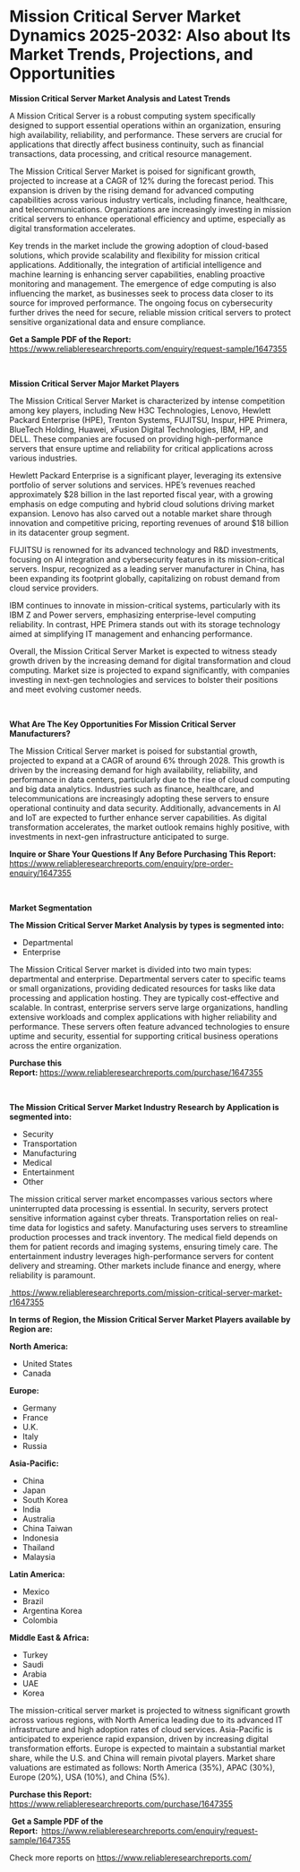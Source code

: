 <p><h1>Mission Critical Server Market Dynamics 2025-2032: Also about Its Market Trends, Projections, and Opportunities</h1></p><p><strong>Mission Critical Server Market Analysis and Latest Trends</strong></p>
<p><p>A Mission Critical Server is a robust computing system specifically designed to support essential operations within an organization, ensuring high availability, reliability, and performance. These servers are crucial for applications that directly affect business continuity, such as financial transactions, data processing, and critical resource management.</p><p>The Mission Critical Server Market is poised for significant growth, projected to increase at a CAGR of 12% during the forecast period. This expansion is driven by the rising demand for advanced computing capabilities across various industry verticals, including finance, healthcare, and telecommunications. Organizations are increasingly investing in mission critical servers to enhance operational efficiency and uptime, especially as digital transformation accelerates.</p><p>Key trends in the market include the growing adoption of cloud-based solutions, which provide scalability and flexibility for mission critical applications. Additionally, the integration of artificial intelligence and machine learning is enhancing server capabilities, enabling proactive monitoring and management. The emergence of edge computing is also influencing the market, as businesses seek to process data closer to its source for improved performance. The ongoing focus on cybersecurity further drives the need for secure, reliable mission critical servers to protect sensitive organizational data and ensure compliance.</p></p>
<p><strong>Get a Sample PDF of the Report:&nbsp;</strong> <a href="https://www.reliableresearchreports.com/enquiry/request-sample/1647355?utm_campaign=3053&utm_medium=2&utm_source=Github&utm_content=ia&utm_term=06042025&utm_id=mission-critical-server">https://www.reliableresearchreports.com/enquiry/request-sample/1647355</a></p>
<p>&nbsp;</p>
<p><strong>Mission Critical Server Major Market Players</strong></p>
<p><p>The Mission Critical Server Market is characterized by intense competition among key players, including New H3C Technologies, Lenovo, Hewlett Packard Enterprise (HPE), Trenton Systems, FUJITSU, Inspur, HPE Primera, BlueTech Holding, Huawei, xFusion Digital Technologies, IBM, HP, and DELL. These companies are focused on providing high-performance servers that ensure uptime and reliability for critical applications across various industries.</p><p>Hewlett Packard Enterprise is a significant player, leveraging its extensive portfolio of server solutions and services. HPE’s revenues reached approximately $28 billion in the last reported fiscal year, with a growing emphasis on edge computing and hybrid cloud solutions driving market expansion. Lenovo has also carved out a notable market share through innovation and competitive pricing, reporting revenues of around $18 billion in its datacenter group segment.</p><p>FUJITSU is renowned for its advanced technology and R&D investments, focusing on AI integration and cybersecurity features in its mission-critical servers. Inspur, recognized as a leading server manufacturer in China, has been expanding its footprint globally, capitalizing on robust demand from cloud service providers.</p><p>IBM continues to innovate in mission-critical systems, particularly with its IBM Z and Power servers, emphasizing enterprise-level computing reliability. In contrast, HPE Primera stands out with its storage technology aimed at simplifying IT management and enhancing performance.</p><p>Overall, the Mission Critical Server Market is expected to witness steady growth driven by the increasing demand for digital transformation and cloud computing. Market size is projected to expand significantly, with companies investing in next-gen technologies and services to bolster their positions and meet evolving customer needs.</p></p>
<p>&nbsp;</p>
<p><strong>What Are The Key Opportunities For Mission Critical Server Manufacturers?</strong></p>
<p><p>The Mission Critical Server market is poised for substantial growth, projected to expand at a CAGR of around 6% through 2028. This growth is driven by the increasing demand for high availability, reliability, and performance in data centers, particularly due to the rise of cloud computing and big data analytics. Industries such as finance, healthcare, and telecommunications are increasingly adopting these servers to ensure operational continuity and data security. Additionally, advancements in AI and IoT are expected to further enhance server capabilities. As digital transformation accelerates, the market outlook remains highly positive, with investments in next-gen infrastructure anticipated to surge.</p></p>
<p><strong>Inquire or Share Your Questions If Any Before Purchasing This Report:</strong> <a href="https://www.reliableresearchreports.com/enquiry/pre-order-enquiry/1647355?utm_campaign=3053&utm_medium=2&utm_source=Github&utm_content=ia&utm_term=06042025&utm_id=mission-critical-server">https://www.reliableresearchreports.com/enquiry/pre-order-enquiry/1647355</a></p>
<p>&nbsp;</p>
<p><strong>Market Segmentation</strong></p>
<p><strong>The Mission Critical Server Market Analysis by types is segmented into:</strong></p>
<p><ul><li>Departmental</li><li>Enterprise</li></ul></p>
<p><p>The Mission Critical Server market is divided into two main types: departmental and enterprise. Departmental servers cater to specific teams or small organizations, providing dedicated resources for tasks like data processing and application hosting. They are typically cost-effective and scalable. In contrast, enterprise servers serve large organizations, handling extensive workloads and complex applications with higher reliability and performance. These servers often feature advanced technologies to ensure uptime and security, essential for supporting critical business operations across the entire organization.</p></p>
<p><strong>Purchase this Report:&nbsp;</strong><a href="https://www.reliableresearchreports.com/purchase/1647355?utm_campaign=3053&utm_medium=2&utm_source=Github&utm_content=ia&utm_term=06042025&utm_id=mission-critical-server">https://www.reliableresearchreports.com/purchase/1647355</a></p>
<p>&nbsp;</p>
<p><strong>The Mission Critical Server Market Industry Research by Application is segmented into:</strong></p>
<p><ul><li>Security</li><li>Transportation</li><li>Manufacturing</li><li>Medical</li><li>Entertainment</li><li>Other</li></ul></p>
<p><p>The mission critical server market encompasses various sectors where uninterrupted data processing is essential. In security, servers protect sensitive information against cyber threats. Transportation relies on real-time data for logistics and safety. Manufacturing uses servers to streamline production processes and track inventory. The medical field depends on them for patient records and imaging systems, ensuring timely care. The entertainment industry leverages high-performance servers for content delivery and streaming. Other markets include finance and energy, where reliability is paramount.</p></p>
<p><a href="https://www.reliableresearchreports.com/mission-critical-server-market-r1647355?utm_campaign=3053&utm_medium=2&utm_source=Github&utm_content=ia&utm_term=06042025&utm_id=mission-critical-server">&nbsp;https://www.reliableresearchreports.com/mission-critical-server-market-r1647355</a></p>
<p><strong>In terms of Region, the Mission Critical Server Market Players available by Region are:</strong></p>
<p>
    <p> <strong> North America: </strong>
        <ul>
            <li>United States</li>
            <li>Canada</li>
        </ul>
        </p> 
    <p> <strong> Europe: </strong>
        <ul>
            <li>Germany</li>
            <li>France</li>
            <li>U.K.</li>
            <li>Italy</li>
            <li>Russia</li>
        </ul>
        </p> 
    <p> <strong> Asia-Pacific: </strong>
        <ul>
            <li>China</li>
            <li>Japan</li>
            <li>South Korea</li>
            <li>India</li>
            <li>Australia</li>
            <li>China Taiwan</li>
            <li>Indonesia</li>
            <li>Thailand</li>
            <li>Malaysia</li>
        </ul>
        </p> 
    <p> <strong> Latin America: </strong>
        <ul>
            <li>Mexico</li>
            <li>Brazil</li>
            <li>Argentina Korea</li>
            <li>Colombia</li>
        </ul>
        </p> 
    <p> <strong> Middle East & Africa: </strong>
        <ul>
            <li>Turkey</li>
            <li>Saudi</li>
            <li>Arabia</li>
            <li>UAE</li>
            <li>Korea</li>
        </ul>
    </p>
    </p>
<p><p>The mission-critical server market is projected to witness significant growth across various regions, with North America leading due to its advanced IT infrastructure and high adoption rates of cloud services. Asia-Pacific is anticipated to experience rapid expansion, driven by increasing digital transformation efforts. Europe is expected to maintain a substantial market share, while the U.S. and China will remain pivotal players. Market share valuations are estimated as follows: North America (35%), APAC (30%), Europe (20%), USA (10%), and China (5%).</p></p>
<p><strong>Purchase this Report: </strong><a href="https://www.reliableresearchreports.com/purchase/1647355?utm_campaign=3053&utm_medium=2&utm_source=Github&utm_content=ia&utm_term=06042025&utm_id=mission-critical-server">https://www.reliableresearchreports.com/purchase/1647355</a></p>
<p>&nbsp;<strong>Get a Sample PDF of the Report:&nbsp;&nbsp;</strong><a href="https://www.reliableresearchreports.com/enquiry/request-sample/1647355?utm_campaign=3053&utm_medium=2&utm_source=Github&utm_content=ia&utm_term=06042025&utm_id=mission-critical-server">https://www.reliableresearchreports.com/enquiry/request-sample/1647355</a></p>
<p><strong></strong></p>
<p>Check more reports on <a href="https://www.reliableresearchreports.com/?utm_campaign=3053&utm_medium=2&utm_source=Github&utm_content=ia&utm_term=06042025&utm_id=mission-critical-server">https://www.reliableresearchreports.com/</a></p>